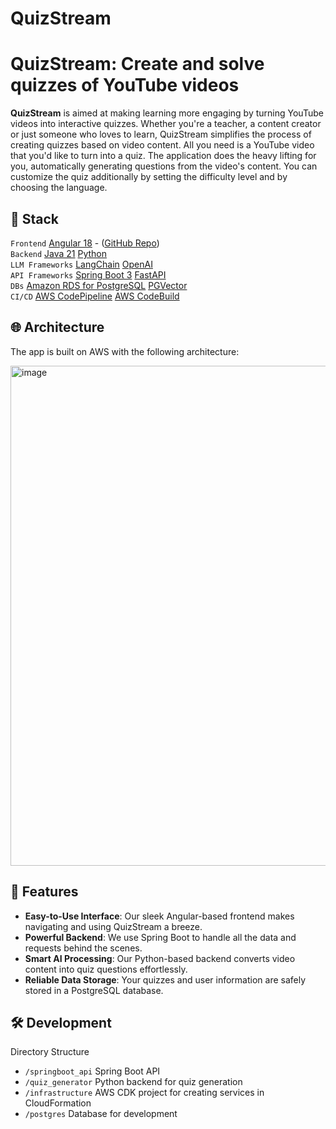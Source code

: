 # QuizStream

# QuizStream: Create and solve quizzes of YouTube videos

**QuizStream** is aimed at making learning more engaging by turning YouTube videos into interactive quizzes. Whether you're a teacher, a content creator or just someone who loves to learn, QuizStream simplifies the process of creating quizzes based on video content. All you need is a YouTube video that you'd like to turn into a quiz. The application does the heavy lifting for you, automatically generating questions from the video's content. You can customize the quiz additionally by setting the difficulty level and by choosing the language.

## 📖 Stack

`Frontend` [Angular 18](https://angular.dev/) - ([GitHub Repo](https://github.com/AndreasX42/quizstream-angular)) \
`Backend` [Java 21](https://openjdk.org/) [Python](https://www.python.org/)\
`LLM Frameworks` [LangChain](https://www.langchain.com/) [OpenAI](https://www.openai.com/) \
`API Frameworks` [Spring Boot 3](https://spring.io/projects/spring-boot) [FastAPI](https://fastapi.tiangolo.com/)\
`DBs` [Amazon RDS for PostgreSQL](https://aws.amazon.com/rds/postgresql/) [PGVector](https://github.com/pgvector/pgvector)\
`CI/CD` [AWS CodePipeline](https://aws.amazon.com/codepipeline/) [AWS CodeBuild](https://aws.amazon.com/codebuild/) 

## 🌐 Architecture

The app is built on AWS with the following architecture:

<img width="800" alt="image" src="https://github.com/user-attachments/assets/b8622da3-b621-4919-9ee4-7e78ab97a482" />


## 🌟 Features

- **Easy-to-Use Interface**: Our sleek Angular-based frontend makes navigating and using QuizStream a breeze.
- **Powerful Backend**: We use Spring Boot to handle all the data and requests behind the scenes.
- **Smart AI Processing**: Our Python-based backend converts video content into quiz questions effortlessly.
- **Reliable Data Storage**: Your quizzes and user information are safely stored in a PostgreSQL database.

## 🛠️ Development

Directory Structure

- `/springboot_api` Spring Boot API
- `/quiz_generator` Python backend for quiz generation
- `/infrastructure` AWS CDK project for creating services in CloudFormation
- `/postgres` Database for development
